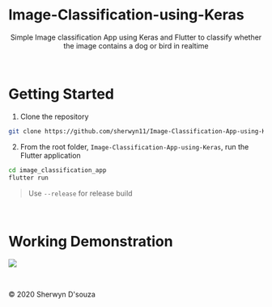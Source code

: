 # Image-Classification-using-Keras

<div style="text-align:center;">

Simple Image classification App using Keras and Flutter to classify whether the image contains a dog or bird in realtime

</div>

<br>

# Getting Started

1. Clone the repository

```bash
git clone https://github.com/sherwyn11/Image-Classification-App-using-Keras.git
```
2. From the root folder, `Image-Classification-App-using-Keras`, run the Flutter application

```bash
cd image_classification_app
flutter run
```

> Use `--release` for release build

<br>

# Working Demonstration

![](README-Requirements/GIF-200430_131037.gif)

<br>

© 2020 Sherwyn D'souza

